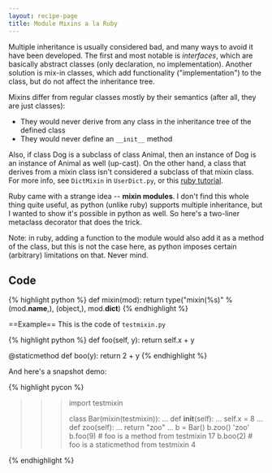 ```yaml
---
layout: recipe-page
title: Module Mixins a la Ruby
---
```


Multiple inheritance is usually considered bad, and many ways to avoid it have been developed. 
The first and most notable is *interfaces*, which are basically abstract classes (only declaration,
no implementation). Another solution is mix-in classes, which add functionality ("implementation") 
to the class, but do not affect the inheritance tree.

Mixins differ from regular classes mostly by their semantics (after all, they are just classes):

* They would never derive from any class in the inheritance tree of the defined class
* They would never define an `__init__` method

Also, if class Dog is a subclass of class Animal, then an instance of Dog is an instance of Animal 
as well (up-cast). On the other hand, a class that derives from a mixin class isn't considered a 
subclass of that mixin class. For more info, see `DictMixin` in `UserDict.py`, or 
this [ruby tutorial](http://www.rubycentral.com/book/tut_modules.html#S2).

Ruby came with a strange idea -- **mixin modules**. I don't find this whole thing quite useful, 
as python (unlike ruby) supports multiple inheritance, but I wanted to show it's possible in 
python as well. So here's a two-liner metaclass decorator that does the trick.

Note: in ruby, adding a function to the module would also add it as a method of the class, but 
this is not the case here, as python imposes certain (arbitrary) limitations on that. Never mind.

## Code ##
{% highlight python %}
def mixin(mod):
    return type("mixin(%s)" % (mod.__name__,), (object,), mod.__dict__)
{% endhighlight %}

==Example==
This is the code of `testmixin.py`

{% highlight python %}
def foo(self, y):
    return self.x + y

@staticmethod
def boo(y):
    return 2 + y
{% endhighlight %}

And here's a snapshot demo:

{% highlight pycon %}
>>> import testmixin
>>>
>>> class Bar(mixin(testmixin)):
...     def __init__(self):
...         self.x = 8
...     def zoo(self):
...         return "zoo"
...
>>> b = Bar()
>>> b.zoo()
'zoo'
>>> b.foo(9) # foo is a method from testmixin
17
>>> b.boo(2) # foo is a staticmethod from testmixin
4
>>>
{% endhighlight %}
